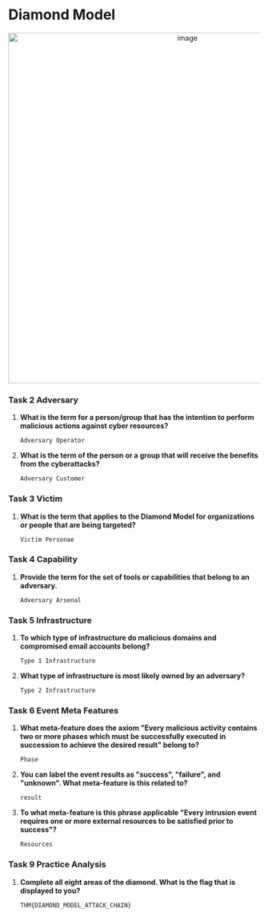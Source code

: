 # Diamond Model

<p align="center">
  <img title="image" src='https://tryhackme-images.s3.amazonaws.com/room-icons/6d6ef602b1284ab0505fae8b413413e0.png' width=700 />
</p>

### Task 2 Adversary
1. **What is the term for a person/group that has the intention to perform malicious actions against cyber resources?**
    ```
    Adversary Operator
    ```

2. **What is the term of the person or a group that will receive the benefits from the cyberattacks?**
    ```
    Adversary Customer
    ```

### Task 3 Victim
1. **What is the term that applies to the Diamond Model for organizations or people that are being targeted?**
    ```
    Victim Personae
    ```

### Task 4 Capability
1. **Provide the term for the set of tools or capabilities that belong to an adversary.**
    ```
    Adversary Arsenal
    ```

### Task 5 Infrastructure
1. **To which type of infrastructure do malicious domains and compromised email accounts belong?**
    ```
    Type 1 Infrastructure
    ```

2. **What type of infrastructure is most likely owned by an adversary?**
    ```
    Type 2 Infrastructure
    ```

### Task 6 Event Meta Features
1. **What meta-feature does the axiom "Every malicious activity contains two or more phases which must be successfully executed in succession to achieve the desired result" belong to?**
    ```
    Phase
    ```

2. **You can label the event results as "success", "failure", and "unknown". What meta-feature is this related to?**
    ```
    result
    ```

3. **To what meta-feature is this phrase applicable "Every intrusion event requires one or more external resources to be satisfied prior to success"?**
    ```
    Resources
    ```

### Task 9 Practice Analysis
1. **Complete all eight areas of the diamond. What is the flag that is displayed to you?**
    ```
    THM{DIAMOND_MODEL_ATTACK_CHAIN}
    ```